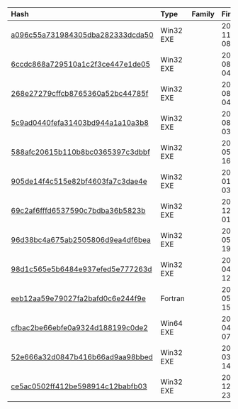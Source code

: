 |Hash|Type|Family|First_Seen|Name|
|:--|:--|:--|:--|:--|
|[a096c55a731984305dba282333dcda50](https://www.virustotal.com/gui/file/a096c55a731984305dba282333dcda50)|Win32 EXE||2022-11-07 08:25:57|6d1e639e69899575db2e78eefb0116b02cbc9eb46f61a592d5b18119296766fa.bin|
|[6ccdc868a729510a1c2f3ce447e1de05](https://www.virustotal.com/gui/file/6ccdc868a729510a1c2f3ce447e1de05)|Win32 EXE||2022-08-15 04:26:41|e43d0259ff8124a54a02698d7059c723bbcc136b0614390889cfc57bb51fb195-dropped.bin|
|[268e27279cffcb8765360a52bc44785f](https://www.virustotal.com/gui/file/268e27279cffcb8765360a52bc44785f)|Win32 EXE||2022-08-02 04:34:45|b1.exe|
|[5c9ad0440fefa31403bd944a1a10a3b8](https://www.virustotal.com/gui/file/5c9ad0440fefa31403bd944a1a10a3b8)|Win32 EXE||2022-08-02 03:45:18|ISOBURN.EXE.MUI|
|[588afc20615b110b8bc0365397c3dbbf](https://www.virustotal.com/gui/file/588afc20615b110b8bc0365397c3dbbf)|Win32 EXE||2021-05-27 16:19:48|C:\Users\<USER>\AppData\Roaming\Windata\GPLFRU.exe|
|[905de14f4c515e82bf4603fa7c3dae4e](https://www.virustotal.com/gui/file/905de14f4c515e82bf4603fa7c3dae4e)|Win32 EXE||2021-01-06 03:11:10|HiSuiteDownLoader.EXE|
|[69c2af6fffd6537590c7bdba36b5823b](https://www.virustotal.com/gui/file/69c2af6fffd6537590c7bdba36b5823b)|Win32 EXE||2020-12-19 01:50:45|69c2af6fffd6537590c7bdba36b5823b.virus|
|[96d38bc4a675ab2505806d9ea4df6bea](https://www.virustotal.com/gui/file/96d38bc4a675ab2505806d9ea4df6bea)|Win32 EXE||2020-05-05 19:25:48|GoogleChromePortable|
|[98d1c565e5b6484e937efed5e777263d](https://www.virustotal.com/gui/file/98d1c565e5b6484e937efed5e777263d)|Win32 EXE||2020-04-14 12:43:01|C:\Users\chris\Desktop\zips\f0c947dc52ef25ec5ae2dc9ea95e1b068ecb5869cfe6a894babb0dee690a1ac1.txt|
|[eeb12aa59e79027fa2bafd0c6e244f9e](https://www.virustotal.com/gui/file/eeb12aa59e79027fa2bafd0c6e244f9e)|Fortran||2019-05-22 15:33:17|HEL.vbs|
|[cfbac2be66ebfe0a9324d188199c0de2](https://www.virustotal.com/gui/file/cfbac2be66ebfe0a9324d188199c0de2)|Win64 EXE||2019-04-15 07:55:27|mimikatz|
|[52e666a32d0847b416b66ad9aa98bbed](https://www.virustotal.com/gui/file/52e666a32d0847b416b66ad9aa98bbed)|Win32 EXE||2019-03-28 14:57:50|C:\Users\h-dah\Desktop\Advanced_IP_Scanner_2.5.3850.exe|
|[ce5ac0502ff412be598914c12babfb03](https://www.virustotal.com/gui/file/ce5ac0502ff412be598914c12babfb03)|Win32 EXE||2015-12-03 23:07:45|rkfree_setup|
